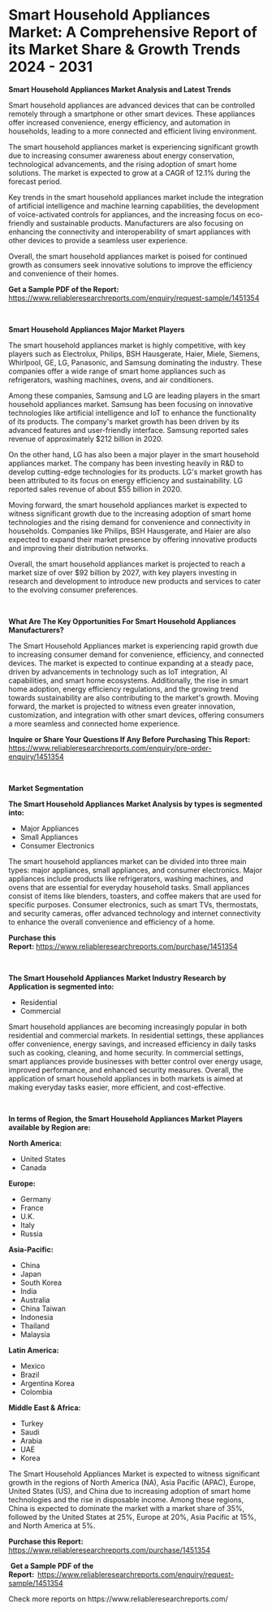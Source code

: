 <p><h1>Smart Household Appliances Market: A Comprehensive Report of its Market Share & Growth Trends 2024 - 2031</h1></p><p><strong>Smart Household Appliances Market Analysis and Latest Trends</strong></p>
<p><p>Smart household appliances are advanced devices that can be controlled remotely through a smartphone or other smart devices. These appliances offer increased convenience, energy efficiency, and automation in households, leading to a more connected and efficient living environment.</p><p>The smart household appliances market is experiencing significant growth due to increasing consumer awareness about energy conservation, technological advancements, and the rising adoption of smart home solutions. The market is expected to grow at a CAGR of 12.1% during the forecast period.</p><p>Key trends in the smart household appliances market include the integration of artificial intelligence and machine learning capabilities, the development of voice-activated controls for appliances, and the increasing focus on eco-friendly and sustainable products. Manufacturers are also focusing on enhancing the connectivity and interoperability of smart appliances with other devices to provide a seamless user experience.</p><p>Overall, the smart household appliances market is poised for continued growth as consumers seek innovative solutions to improve the efficiency and convenience of their homes.</p></p>
<p><strong>Get a Sample PDF of the Report:&nbsp;</strong> <a href="https://www.reliableresearchreports.com/enquiry/request-sample/1451354">https://www.reliableresearchreports.com/enquiry/request-sample/1451354</a></p>
<p>&nbsp;</p>
<p><strong>Smart Household Appliances Major Market Players</strong></p>
<p><p>The smart household appliances market is highly competitive, with key players such as Electrolux, Philips, BSH Hausgerate, Haier, Miele, Siemens, Whirlpool, GE, LG, Panasonic, and Samsung dominating the industry. These companies offer a wide range of smart home appliances such as refrigerators, washing machines, ovens, and air conditioners.</p><p>Among these companies, Samsung and LG are leading players in the smart household appliances market. Samsung has been focusing on innovative technologies like artificial intelligence and IoT to enhance the functionality of its products. The company's market growth has been driven by its advanced features and user-friendly interface. Samsung reported sales revenue of approximately $212 billion in 2020.</p><p>On the other hand, LG has also been a major player in the smart household appliances market. The company has been investing heavily in R&D to develop cutting-edge technologies for its products. LG's market growth has been attributed to its focus on energy efficiency and sustainability. LG reported sales revenue of about $55 billion in 2020.</p><p>Moving forward, the smart household appliances market is expected to witness significant growth due to the increasing adoption of smart home technologies and the rising demand for convenience and connectivity in households. Companies like Philips, BSH Hausgerate, and Haier are also expected to expand their market presence by offering innovative products and improving their distribution networks.</p><p>Overall, the smart household appliances market is projected to reach a market size of over $92 billion by 2027, with key players investing in research and development to introduce new products and services to cater to the evolving consumer preferences.</p></p>
<p>&nbsp;</p>
<p><strong>What Are The Key Opportunities For Smart Household Appliances Manufacturers?</strong></p>
<p><p>The Smart Household Appliances market is experiencing rapid growth due to increasing consumer demand for convenience, efficiency, and connected devices. The market is expected to continue expanding at a steady pace, driven by advancements in technology such as IoT integration, AI capabilities, and smart home ecosystems. Additionally, the rise in smart home adoption, energy efficiency regulations, and the growing trend towards sustainability are also contributing to the market's growth. Moving forward, the market is projected to witness even greater innovation, customization, and integration with other smart devices, offering consumers a more seamless and connected home experience.</p></p>
<p><strong>Inquire or Share Your Questions If Any Before Purchasing This Report:</strong> <a href="https://www.reliableresearchreports.com/enquiry/pre-order-enquiry/1451354">https://www.reliableresearchreports.com/enquiry/pre-order-enquiry/1451354</a></p>
<p>&nbsp;</p>
<p><strong>Market Segmentation</strong></p>
<p><strong>The Smart Household Appliances Market Analysis by types is segmented into:</strong></p>
<p><ul><li>Major Appliances</li><li>Small Appliances</li><li>Consumer Electronics</li></ul></p>
<p><p>The smart household appliances market can be divided into three main types: major appliances, small appliances, and consumer electronics. Major appliances include products like refrigerators, washing machines, and ovens that are essential for everyday household tasks. Small appliances consist of items like blenders, toasters, and coffee makers that are used for specific purposes. Consumer electronics, such as smart TVs, thermostats, and security cameras, offer advanced technology and internet connectivity to enhance the overall convenience and efficiency of a home.</p></p>
<p><strong>Purchase this Report:&nbsp;</strong><a href="https://www.reliableresearchreports.com/purchase/1451354">https://www.reliableresearchreports.com/purchase/1451354</a></p>
<p>&nbsp;</p>
<p><strong>The Smart Household Appliances Market Industry Research by Application is segmented into:</strong></p>
<p><ul><li>Residential</li><li>Commercial</li></ul></p>
<p><p>Smart household appliances are becoming increasingly popular in both residential and commercial markets. In residential settings, these appliances offer convenience, energy savings, and increased efficiency in daily tasks such as cooking, cleaning, and home security. In commercial settings, smart appliances provide businesses with better control over energy usage, improved performance, and enhanced security measures. Overall, the application of smart household appliances in both markets is aimed at making everyday tasks easier, more efficient, and cost-effective.</p></p>
<p>&nbsp;</p>
<p><strong>In terms of Region, the Smart Household Appliances Market Players available by Region are:</strong></p>
<p>
    <p> <strong> North America: </strong>
        <ul>
            <li>United States</li>
            <li>Canada</li>
        </ul>
        </p> 
    <p> <strong> Europe: </strong>
        <ul>
            <li>Germany</li>
            <li>France</li>
            <li>U.K.</li>
            <li>Italy</li>
            <li>Russia</li>
        </ul>
        </p> 
    <p> <strong> Asia-Pacific: </strong>
        <ul>
            <li>China</li>
            <li>Japan</li>
            <li>South Korea</li>
            <li>India</li>
            <li>Australia</li>
            <li>China Taiwan</li>
            <li>Indonesia</li>
            <li>Thailand</li>
            <li>Malaysia</li>
        </ul>
        </p> 
    <p> <strong> Latin America: </strong>
        <ul>
            <li>Mexico</li>
            <li>Brazil</li>
            <li>Argentina Korea</li>
            <li>Colombia</li>
        </ul>
        </p> 
    <p> <strong> Middle East & Africa: </strong>
        <ul>
            <li>Turkey</li>
            <li>Saudi</li>
            <li>Arabia</li>
            <li>UAE</li>
            <li>Korea</li>
        </ul>
    </p>
    </p>
<p><p>The Smart Household Appliances Market is expected to witness significant growth in the regions of North America (NA), Asia Pacific (APAC), Europe, United States (US), and China due to increasing adoption of smart home technologies and the rise in disposable income. Among these regions, China is expected to dominate the market with a market share of 35%, followed by the United States at 25%, Europe at 20%, Asia Pacific at 15%, and North America at 5%.</p></p>
<p><strong>Purchase this Report: </strong><a href="https://www.reliableresearchreports.com/purchase/1451354">https://www.reliableresearchreports.com/purchase/1451354</a></p>
<p>&nbsp;<strong>Get a Sample PDF of the Report:&nbsp;&nbsp;</strong><a href="https://www.reliableresearchreports.com/enquiry/request-sample/1451354">https://www.reliableresearchreports.com/enquiry/request-sample/1451354</a></p>
<p><strong></strong></p>
<p>Check more reports on https://www.reliableresearchreports.com/</p>